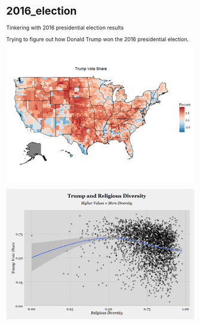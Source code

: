 # 2016_election
Tinkering with 2016 presidential election results

Trying to figure out how Donald Trump won the 2016 presidential election. 

![alt tag](https://raw.githubusercontent.com/ryanburge/2016_election/master/map.png)

![alt tag](https://raw.githubusercontent.com/ryanburge/2016_election/master/rel_diversity.png)
